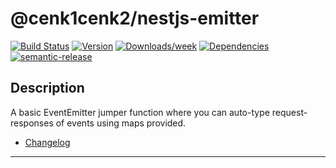 # @cenk1cenk2/nestjs-emitter

[![Build Status](https://drone.kilic.dev/api/cenk1cenk2/nestjs-tools/status.svg)](https://drone.kilic.dev/@cenk1cenk2/nestjs-tools) [![Version](https://img.shields.io/npm/v/@cenk1cenk2/nestjs-emitter.svg)](https://npmjs.org/package/@cenk1cenk2/nestjs-emitter) [![Downloads/week](https://img.shields.io/npm/dw/@cenk1cenk2/nestjs-emitter.svg)](https://npmjs.org/package/@cenk1cenk2/nestjs-emitter) [![Dependencies](https://img.shields.io/librariesio/release/npm/@cenk1cenk2/nestjs-emitter)](https://npmjs.org/package/@cenk1cenk2/nestjs-emitter) [![semantic-release](https://img.shields.io/badge/%20%20%F0%9F%93%A6%F0%9F%9A%80-semantic--release-e10079.svg)](https://github.com/semantic-release/semantic-release)

## Description

A basic EventEmitter jumper function where you can auto-type request-responses of events using maps provided.

- [Changelog](./CHANGELOG.md)

<!-- toc -->

<!-- tocstop -->

---
